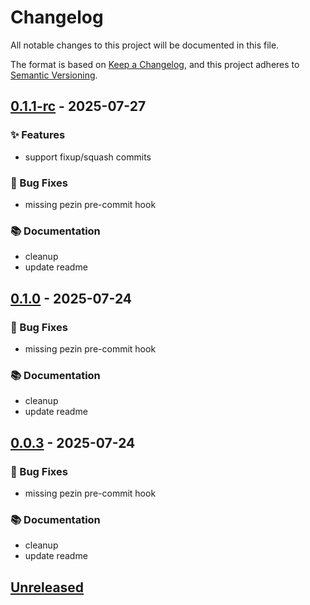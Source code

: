 # Changelog

All notable changes to this project will be documented in this file.

The format is based on [Keep a Changelog](https://keepachangelog.com/en/1.0.0/),
and this project adheres to [Semantic Versioning](https://semver.org/spec/v2.0.0.html).


## [0.1.1-rc] - 2025-07-27
### ✨ Features

- support fixup/squash commits

### 🐛 Bug Fixes

- missing pezin pre-commit hook

### 📚 Documentation

- cleanup
- update readme


[Unreleased]: https://github-tatus9/tatus9/pezin/compare/v0.1.1-rc...HEAD
[0.1.1-rc]: https://github-tatus9/tatus9/pezin/compare/v0.1.0...v0.1.1-rc
[0.1.0]: https://github-tatus9/tatus9/pezin/compare/v0.0.3...v0.1.0
[0.0.3]: https://github-tatus9/tatus9/pezin/releases/tag/v0.0.3

## [0.1.0] - 2025-07-24
### 🐛 Bug Fixes

- missing pezin pre-commit hook

### 📚 Documentation

- cleanup
- update readme


[Unreleased]: https://github-tatus9/tatus9/pezin/compare/v0.1.0...HEAD
[0.1.0]: https://github-tatus9/tatus9/pezin/compare/v0.0.3...v0.1.0
[0.0.3]: https://github-tatus9/tatus9/pezin/releases/tag/v0.0.3

## [0.0.3] - 2025-07-24
### 🐛 Bug Fixes

- missing pezin pre-commit hook

### 📚 Documentation

- cleanup
- update readme


[Unreleased]: https://github.com/tatus9/pezin/compare/v0.0.3...HEAD
[0.0.3]: https://github.com/tatus9/pezin/releases/tag/v0.0.3

## [Unreleased]
